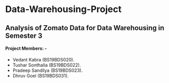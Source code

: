 # Data-Warehousing-Project

## Analysis of Zomato Data for Data Warehousing in Semester 3

#### Project Members: -

-   Vedant Kabra (BS19BDS020).
-   Tushar Sonthalia (BS19BDS022).
-   Pradeep Sandilya (BS19BDS023).
-   Dhruv Goel (BS19BDS031).
